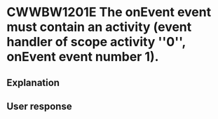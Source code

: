 # CWWBW1201E The onEvent event must contain an activity (event handler of scope activity ''0'', onEvent event number 1).

## Explanation

## User response